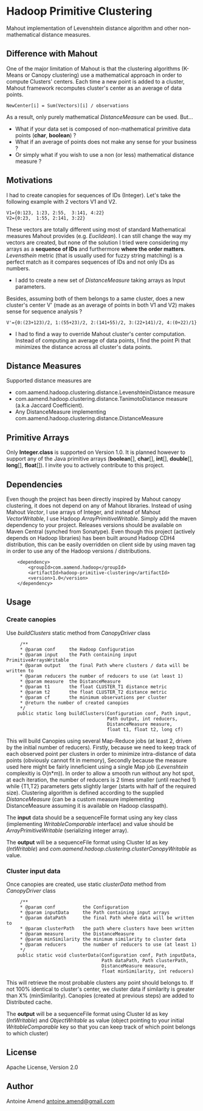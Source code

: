 Hadoop Primitive Clustering
==============

Mahout implementation of Levenshtein distance algorithm and other non-mathematical distance measures.

Difference with Mahout
----

One of the major limitation of Mahout is that the clustering algorithms (K-Means or Canopy clustering) use a mathematical approach in order to compute Clusters' centers. Each time a new point is added to a cluster, Mahout framework recomputes cluster's center as an average of data points.

```
NewCenter[i] = Sum(Vectors)[i] / observations
```

As a result, only purely mathematical *DistanceMeasure* can be used. But...
- What if your data set is composed of non-mathematical primitive data points (**char**, **boolean**) ?
- What if an average of points does not make any sense for your business ? 
- Or simply what if you wish to use a non (or less) mathematical distance measure ? 

Motivations
----

I had to create canopies for sequences of IDs (Integer). Let's take the following example with 2 vectors V1 and V2.

```
V1={0:123, 1:23, 2:55,  3:141, 4:22}
V2={0:23,  1:55, 2:141, 3:22}
```
These vectors are totally different using most of standard Mathematical measures Mahout provides (e.g. *Euclidean*). I can still change the way my vectors are created, but none of the solution I tried were considering my arrays as a **sequence of IDs** and furthermore **where the order matters**. *Levensthein* metric (that is usually used for fuzzy string matching) is a perfect match as it compares sequences of IDs and not only IDs as numbers. 

- I add to create a new set of *DistanceMeasure* taking arrays as Input parameters.

Besides, assuming both of them belongs to a same cluster, does a new cluster's center V' (made as an average of points in both V1 and V2) makes sense for sequence analysis ? 
```
V'={0:(23+123)/2, 1:(55+23)/2, 2:(141+55)/2, 3:(22+141)/2, 4:(0+22)/1}
```
- I had to find a way to override Mahout cluster's center computation. Instead of computing an average of data points, I find the point Pi that minimizes the distance across all cluster's data points. 

Distance Measures
----

Supported distance measures are 
- com.aamend.hadoop.clustering.distance.LevenshteinDistance measure
- com.aamend.hadoop.clustering.distance.TanimotoDistance measure (a.k.a Jaccard Coefficient).
- Any DistanceMeasure implementing com.aamend.hadoop.clustering.distance.DistanceMeasure

Primitive Arrays
----

Only **Integer.class** is supported on Version 1.0. It is planned however to support any of the Java primitive arrays (**boolean**[], **char**[], **int**[], **double**[], **long**[], **float**[]). I invite you to actively contribute to this project.


Dependencies
----

Even though the project has been directly inspired by Mahout canopy clustering, it does not depend on any of Mahout libraries. Instead of using Mahout *Vector*, I use arrays of Integer, and instead of Mahout *VectorWritable*, I use Hadoop *ArrayPrimitiveWritable*. Simply add the maven dependency to your project. Releases versions should be available on Maven Central (synched from Sonatype). Even though this project (actively depends on Hadoop libraries) has been built around Hadoop CDH4 distribution, this can be easily overridden on client side by using maven <exclusion> tag in order to use any of the Hadoop versions / distributions.

```
    <dependency>
        <groupId>com.aamend.hadoop</groupId>
        <artifactId>hadoop-primitive-clustering</artifactId>
        <version>1.0</version>
    </dependency>
```


Usage
----

### Create canopies

Use *buildClusters* static method from *CanopyDriver* class

```
     /**
     * @param conf     the Hadoop Configuration
     * @param input    the Path containing input PrimitiveArraysWritable
     * @param output   the final Path where clusters / data will be written to
     * @param reducers the number of reducers to use (at least 1)
     * @param measure  the DistanceMeasure
     * @param t1       the float CLUSTER_T1 distance metric
     * @param t2       the float CLUSTER_T2 distance metric
     * @param cf       the minimum observations per cluster
     * @return the number of created canopies
     */
    public static long buildClusters(Configuration conf, Path input,
                                     Path output, int reducers,
                                     DistanceMeasure measure,
                                     float t1, float t2, long cf)
```

This will build Canopies using several Map-Reduce jobs (at least 2, driven by the initial number of reducers). Firstly, because we need to keep track of each observed point per clusters in order to minimize intra-distance of data points (obviously cannot fit in memory), Secondly because the measure used here might be fairly inneficient using a single Map job (*Levenshtein* complexitiy is O(n\*m)). In order to allow a smooth run without any hot spot, at each iteration, the number of reducers is 2 times smaller (until reached 1) while {T1,T2} parameters gets slightly larger (starts with half of the required size). Clustering algorithm is defined according to the supplied *DistanceMeasure* (can be a custom measure implementing DistanceMeasure assuming it is available on Hadoop classpath). 

The **input** data should be a sequenceFile format using any key class (implementing *WritableComparable* interface) and value should be *ArrayPrimitiveWritable* (serializing integer array). 

The **output** will be a sequenceFile format using Cluster Id as key (*IntWritable*) and *com.aamend.hadoop.clustering.clusterCanopyWritable* as value.

### Cluster input data

Once canopies are created, use static *clusterData* method from *CanopyDriver* class

```
     /**
     * @param conf          the Configuration
     * @param inputData     the Path containing input arrays
     * @param dataPath      the final Path where data will be written to
     * @param clusterPath   the path where clusters have been written
     * @param measure       the DistanceMeasure
     * @param minSimilarity the minimum similarity to cluster data
     * @param reducers      the number of reducers to use (at least 1)
     */
    public static void clusterData(Configuration conf, Path inputData,
                                   Path dataPath, Path clusterPath,
                                   DistanceMeasure measure,
                                   float minSimilarity, int reducers)
```

This will retrieve the most probable clusters any point should belongs to. If not 100% identical to cluster's center, we cluster data if similarity is greater than X% (minSimilarity). Canopies (created at previous steps) are added to Distributed cache. 

The **output** will be a sequenceFile format using Cluster Id as key (*IntWritable*) and *ObjectWritable* as value (object pointing to your initial *WritableComparable* key so that you can keep track of which point belongs to which cluster)

License
----

Apache License, Version 2.0

Author
----

Antoine Amend
<antoine.amend@gmail.com>